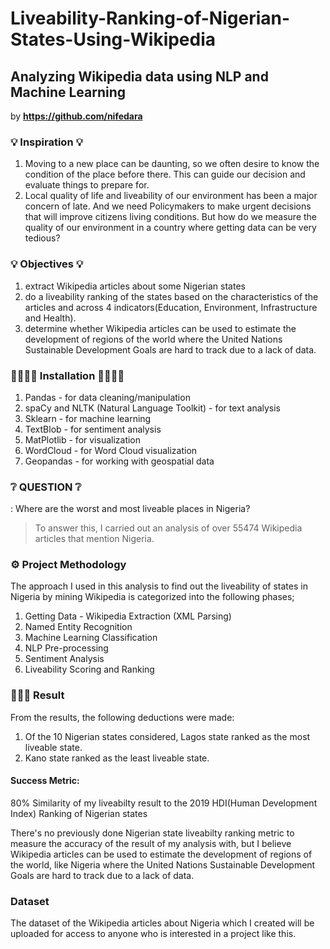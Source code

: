 # Liveability-Ranking-of-Nigerian-States-Using-Wikipedia
## Analyzing Wikipedia data using NLP and Machine Learning ##

by **https://github.com/nifedara**

### 💡 Inspiration 💡
1. Moving to a new place can be daunting, so we often desire to know the condition of the place before there. This can guide our decision and evaluate things to prepare for.
2. Local quality of life and liveability of our environment has been a major concern of late. And we need Policymakers to make urgent decisions that will improve citizens living conditions.
   But how do we measure the quality of our environment in a country where getting data can be very tedious? 

### 💡 Objectives 💡 ###
1. extract Wikipedia articles about some Nigerian states
2. do a liveability ranking of the states based on the characteristics of the articles and across 4 indicators(Education, Environment, Infrastructure and Health).
3. determine whether Wikipedia articles can be used to estimate the development of regions of the world where the United Nations Sustainable Development Goals are hard to track due to a lack of data. 


### 🔨👩🏾‍💻 Installation 👩🏾‍💻🔨 ###
1. Pandas - for data cleaning/manipulation
2. spaCy and NLTK (Natural Language Toolkit) - for text analysis
3. Sklearn - for machine learning
4. TextBlob - for sentiment analysis
5. MatPlotlib - for visualization
6. WordCloud - for Word Cloud visualization
7. Geopandas - for working with geospatial data

### ❔ QUESTION ❔ ###
: Where are the worst and most liveable places in Nigeria?
> To answer this, I carried out an analysis of over 55474 Wikipedia articles that mention Nigeria.

### ⚙️ Project Methodology ###
The approach I used in this analysis to find out the liveability of states in Nigeria by mining Wikipedia is categorized into the following phases;
1. Getting Data - Wikipedia Extraction (XML Parsing)
2. Named Entity Recognition
3. Machine Learning Classification
4. NLP Pre-processing
5. Sentiment Analysis
6. Liveability Scoring and Ranking

### 👩🏾‍💻 Result ###

From the results, the following deductions were made:
1. Of the 10 Nigerian states considered, Lagos state ranked as the most liveable state.
2. Kano state ranked as the least liveable state.

#### Success Metric: ####
80% Similarity of my liveabilty result to the 2019 HDI(Human Development Index) Ranking of Nigerian states


There's no previously done Nigerian state liveabilty ranking metric to measure the accuracy of the result of my analysis with, but I believe Wikipedia articles can be used to estimate the development of regions of the world, like Nigeria where the United Nations Sustainable Development Goals are hard to track due to a lack of data.


### Dataset ###
The dataset of the Wikipedia articles about Nigeria which I created will be uploaded for access to anyone who is interested in a project like this.
